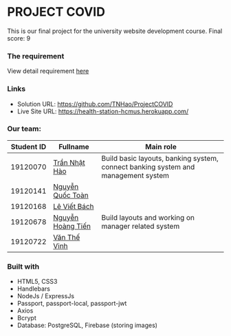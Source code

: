 # PROJECT COVID

This is our final project for the university website development course.
Final score: 9
### The requirement

View detail requirement [here](Project_Covid.pdf)

### Links

- Solution URL: https://github.com/TNHao/ProjectCOVID
- Live Site URL: https://health-station-hcmus.herokuapp.com/

### Our team:

| Student ID   | Fullname           |Main role|
|--------|------------------|----|
|19120070| [Trần Nhật Hào](https://github.com/TNHao) |Build basic layouts, banking system, connect banking system and management system |
|19120141| [Nguyễn Quốc Toàn](https://github.com/ascorbic1230) |    |
|19120168| [Lê Viết Bách](https://github.com/lebach168) |    |
|19120678| [Nguyễn Hoàng Tiến](https://github.com/hoangtien1005) | Build layouts and working on manager related system  |
|19120722| [Văn Thế Vinh](https://github.com/duncheon)   |    | Working on manager, admin, patient related modules and connect with FE |


### Built with

- HTML5, CSS3
- Handlebars
- NodeJs / ExpressJs
- Passport, passport-local, passport-jwt
- Axios
- Bcrypt
- Database: PostgreSQL, Firebase (storing images)
